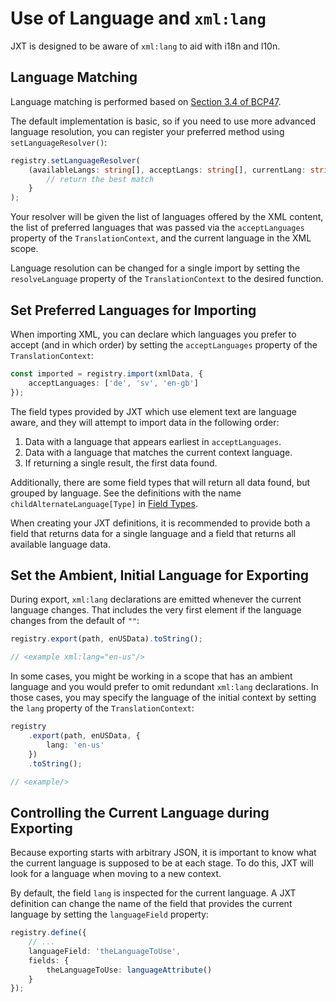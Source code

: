 # Use of Language and `xml:lang`

JXT is designed to be aware of `xml:lang` to aid with i18n and l10n.

## Language Matching

Language matching is performed based on [Section 3.4 of BCP47](https://tools.ietf.org/html/rfc4647#section-3.4).

The default implementation is basic, so if you need to use more advanced language resolution, you can register your preferred method using `setLanguageResolver()`:

```ts
registry.setLanguageResolver(
    (availableLangs: string[], acceptLangs: string[], currentLang: string) => {
        // return the best match
    }
);
```

Your resolver will be given the list of languages offered by the XML content, the list of preferred languages that was passed via the `acceptLanguages` property of the `TranslationContext`, and the current language in the XML scope.

Language resolution can be changed for a single import by setting the `resolveLanguage` property of the `TranslationContext` to the desired function.

## Set Preferred Languages for Importing

When importing XML, you can declare which languages you prefer to accept (and in which order) by setting the `acceptLanguages` property of the `TranslationContext`:

```ts
const imported = registry.import(xmlData, {
    acceptLanguages: ['de', 'sv', 'en-gb']
});
```

The field types provided by JXT which use element text are language aware, and they will attempt to import data in the following order:

1. Data with a language that appears earliest in `acceptLanguages`.
2. Data with a language that matches the current context language.
3. If returning a single result, the first data found.

Additionally, there are some field types that will return all data found, but grouped by language. See the definitions with the name `childAlternateLanguage[Type]` in [Field Types](./FieldTypes.md#provided-field-definition-types).

When creating your JXT definitions, it is recommended to provide both a field that returns data for a single language and a field that returns all available language data.

## Set the Ambient, Initial Language for Exporting

During export, `xml:lang` declarations are emitted whenever the current language changes. That includes the very first element if the language changes from the default of `""`:

```ts
registry.export(path, enUSData).toString();

// <example xml:lang="en-us"/>
```

In some cases, you might be working in a scope that has an ambient language and you would prefer to omit redundant `xml:lang` declarations. In those cases, you may specify the language of the initial context by setting the `lang` property of the `TranslationContext`:

```ts
registry
    .export(path, enUSData, {
        lang: 'en-us'
    })
    .toString();

// <example/>
```

## Controlling the Current Language during Exporting

Because exporting starts with arbitrary JSON, it is important to know what the current language is supposed to be at each stage. To do this, JXT will look for a language when moving to a new context.

By default, the field `lang` is inspected for the current language. A JXT definition can change the name of the field that provides the current language by setting the `languageField` property:

```ts
registry.define({
    // ...
    languageField: 'theLanguageToUse',
    fields: {
        theLanguageToUse: languageAttribute()
    }
});
```
